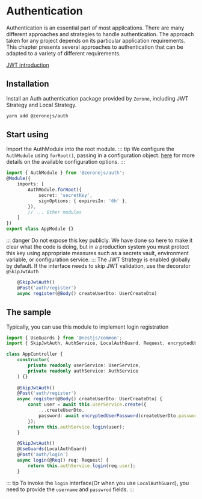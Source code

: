 # Authentication

Authentication is an essential part of most applications. There are many different approaches and strategies to handle authentication. The approach taken for any project depends on its particular application requirements. This chapter presents several approaches to authentication that can be adapted to a variety of different requirements.

[JWT introduction](https://jwt.io/introduction/)

## Installation
Install an Auth authentication package provided by `Zerone`, including JWT Strategy and Local Strategy.
```bash
yarn add @zeronejs/auth
```

## Start using
Import the AuthModule into the root module.
::: tip
We configure the `AuthModule` using `forRoot()`, passing in a configuration object. [here](https://github.com/auth0/node-jsonwebtoken#usage) for more details on the available configuration options.
:::
```ts
import { AuthModule } from '@zeronejs/auth';
@Module({
    imports: [
        AuthModule.forRoot({
            secret: 'secretKey',
            signOptions: { expiresIn: '6h' },
        }),
        // ... Other modules
    ]
})
export class AppModule {}
```
::: danger
Do not expose this key publicly. We have done so here to make it clear what the code is doing, but in a production system you must protect this key using appropriate measures such as a secrets vault, environment variable, or configuration service.
:::
The JWT Strategy is enabled globally by default. If the interface needs to skip JWT validation, use the decorator `@SkipJwtAuth`
```ts
    @SkipJwtAuth()
    @Post('auth/register')
    async register(@Body() createUserDto: UserCreateDto) 
```

## The sample

Typically, you can use this module to implement login registration
```ts
import { UseGuards } from '@nestjs/common';
import { SkipJwtAuth, AuthService, LocalAuthGuard, Request, encryptedUserPassword } from '@zeronejs/auth';

class AppController {
    constructor(
        private readonly userService: UserService,
        private readonly authService: AuthService
    ) {}
    
    @SkipJwtAuth()
    @Post('auth/register')
    async register(@Body() createUserDto: UserCreateDto) {
        const user = await this.userService.create({
            ...createUserDto,
            password: await encryptedUserPassword(createUserDto.password),
        });
        return this.authService.login(user);
    }

    @SkipJwtAuth()
    @UseGuards(LocalAuthGuard)
    @Post('auth/login')
    async login(@Req() req: Request) {
        return this.authService.login(req.user);
    }
```

::: tip
To invoke the `login` interface(Or when you use `LocalAuthGuard`), you need to provide the `username` and `passwrod` fields.
:::